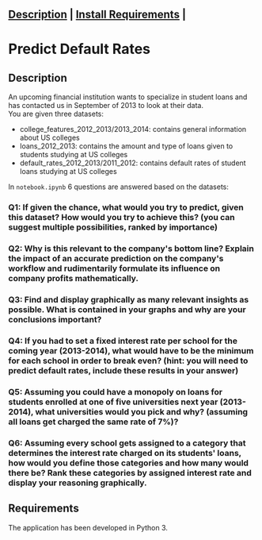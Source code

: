 
**[Description](#problem-description)**                            |
**[Install Requirements](#install-requirements)**                  |
---

# Predict Default Rates

## Description

An upcoming financial institution wants to specialize in student loans and has contacted us in September of 2013 to look at their data.<br/>
You are given three datasets:
* college_features_2012_2013/2013_2014: contains general information about US colleges
* loans_2012_2013: contains the amount and type of loans given to students studying at US colleges
* default_rates_2012_2013/2011_2012: contains default rates of student loans studying at US colleges

In `notebook.ipynb` 6 questions are answered based on the datasets:

### Q1: If given the chance, what would you try to predict, given this dataset? How would you try to achieve this? (you can suggest multiple possibilities, ranked by importance)

### Q2: Why is this relevant to the company's bottom line? Explain the impact of an accurate prediction on the company's workflow and rudimentarily formulate its influence on company profits mathematically. 

### Q3: Find and display graphically as many relevant insights as possible. What is contained in your graphs and why are your conclusions important? 

### Q4: If you had to set a fixed interest rate per school for the coming year (2013-2014), what would have to be the minimum for each school in order to break even? (hint: you will need to predict default rates, include these results in your answer)

### Q5: Assuming you could have a monopoly on loans for students enrolled at one of five universities next year (2013-2014), what universities would you pick and why? (assuming all loans get charged the same rate of 7%)?

### Q6: Assuming every school gets assigned to a category that determines the interest rate charged on its students' loans, how would you define those categories and how many would there be? Rank these categories by assigned interest rate and display your reasoning graphically.

## Requirements
The application has been developed in Python 3. 
